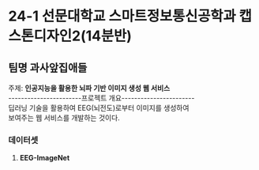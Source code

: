 # **24-1 선문대학교 스마트정보통신공학과 캡스톤디자인2(14분반)**</br>
## 팀명 과사앞집애들</br>
주제: **인공지능을 활용한 뇌파 기반 이미지 생성 웹 서비스**<br>
-----------------------프로젝트 개요-----------------------<br>
딥러닝 기술을 활용하여 EEG(뇌전도)로부터 이미지를 생성하여<br>보여주는 웹 서비스를 개발하는 것이다.


### 데이터셋<br>
1) **EEG-ImageNet**
